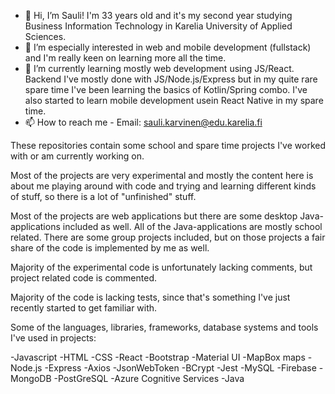 - 👋 Hi, I’m Sauli! I'm 33 years old and it's my second year studying Business Information Technology in Karelia University of Applied Sciences.
- 👀 I’m especially interested in web and mobile development (fullstack) and I'm really keen on learning more all the time. 
- 🌱 I’m currently learning mostly web development using JS/React. Backend I've mostly done with JS/Node.js/Express but in my quite rare spare time I've been learning the basics of Kotlin/Spring combo. I've also started to learn mobile development usein React Native in my spare time.
- 📫 How to reach me - Email: sauli.karvinen@edu.karelia.fi

These repositories contain some school and spare time projects I've worked with or am currently working on.

Most of the projects are very experimental and mostly the content here is about me playing around with code and trying and learning different kinds of stuff, so there is a lot of "unfinished" stuff.

Most of the projects are web applications but there are some desktop Java-applications included as well. All of the Java-applications are mostly school related. There are some group projects included, but on those projects a fair share of the code is implemented by me as well.

Majority of the experimental code is unfortunately lacking comments, but project related code is commented.

Majority of the code is lacking tests, since that's something I've just recently started to get familiar with. 

Some of the languages, libraries, frameworks, database systems and tools I've used in projects:

-Javascript -HTML -CSS -React -Bootstrap -Material UI -MapBox maps -Node.js -Express -Axios -JsonWebToken -BCrypt -Jest -MySQL -Firebase -MongoDB -PostGreSQL -Azure Cognitive Services -Java
